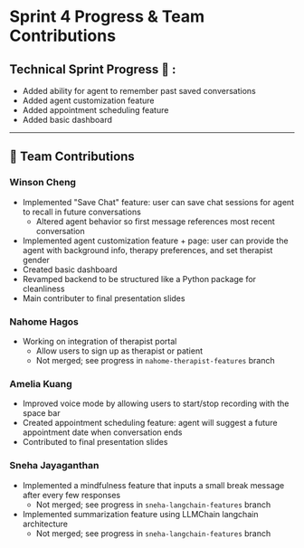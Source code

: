 # Sprint 4 Progress & Team Contributions

## Technical Sprint Progress 🚀 :
- Added ability for agent to remember past saved conversations
- Added agent customization feature
- Added appointment scheduling feature
- Added basic dashboard
---

## 👥 Team Contributions

### Winson Cheng
- Implemented "Save Chat" feature: user can save chat sessions for agent to recall in future conversations
  - Altered agent behavior so first message references most recent conversation
- Implemented agent customization feature + page: user can provide the agent with background info, therapy preferences, and set therapist gender
- Created basic dashboard
- Revamped backend to be structured like a Python package for cleanliness
- Main contributer to final presentation slides 

### Nahome Hagos
- Working on integration of therapist portal
  - Allow users to sign up as therapist or patient
  - Not merged; see progress in `nahome-therapist-features` branch

### Amelia Kuang
- Improved voice mode by allowing users to start/stop recording with the space bar
- Created appointment scheduling feature: agent will suggest a future appointment date when conversation ends
- Contributed to final presentation slides 

 ### Sneha Jayaganthan
- Implemented a mindfulness feature that inputs a small break message after every few responses
  - Not merged; see progress in `sneha-langchain-features` branch
- Implemented summarization feature using LLMChain langchain architecture
  - Not merged; see progress in `sneha-langchain-features` branch

